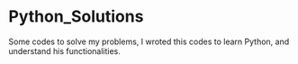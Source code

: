# Python_Solutions
Some codes to solve my problems,
I wroted this codes to learn Python, and understand his functionalities.
